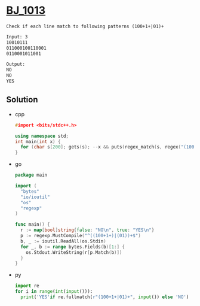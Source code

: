 # [BJ_1013](https://acmicpc.net/problem/1013)

```en
Check if each line match to following patterns (100+1+|01)+
```

```txt
Input: 3
10010111
011000100110001
0110001011001

Output:
NO
NO
YES
```

## Solution

* cpp

  ```cpp
  #import <bits/stdc++.h>

  using namespace std;
  int main(int x) {
    for (char s[200]; gets(s); --x && puts(regex_match(s, regex("(100+1+|01)+"))? "YES ": "NO "));
  }
  ```

* go

  ```go
  package main

  import (
    "bytes"
    "io/ioutil"
    "os"
    "regexp"
  )

  func main() {
    r := map[bool]string{false: "NO\n", true: "YES\n"}
    p := regexp.MustCompile("^((100+1+)|(01))+$")
    b, _ := ioutil.ReadAll(os.Stdin)
    for _, b := range bytes.Fields(b)[1:] {
      os.Stdout.WriteString(r[p.Match(b)])
    }
  }
  ```

* py

  ```py
  import re
  for i in range(int(input())):
    print('YES'if re.fullmatch(r"(100+1+|01)+", input()) else 'NO')
  ```
